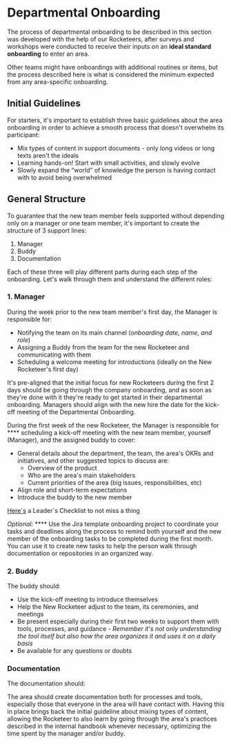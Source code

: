 # Departmental Onboarding

The process of departmental onboarding to be described in this section was developed with the help of our Rocketeers, after surveys and workshops were conducted to receive their inputs on an **ideal standard onboarding** to enter an area.

Other teams might have onboardings with additional routines or items, but the process described here is what is considered the minimum expected from any area-specific onboarding.

## Initial Guidelines

For starters, it's important to establish three basic guidelines about the area onboarding in order to achieve a smooth process that doesn't overwhelm its participant:

* Mix types of content in support documents - only long videos or long texts aren't the ideals
* Learning hands-on! Start with small activities, and slowly evolve
* Slowly expand the “world” of knowledge the person is having contact with to avoid being overwhelmed

## General Structure

To guarantee that the new team member feels supported without depending only on a manager or one team member, it's important to create the structure of 3 support lines:

1. Manager
2. Buddy
3. Documentation

Each of these three will play different parts during each step of the onboarding. Let's walk through them and understand the different roles:

### 1. Manager

During the week prior to the new team member's first day, the Manager is responsible for:

* Notifying the team on its main channel (_onboarding date, name, and role_)
* Assigning a Buddy from the team for the new Rocketeer and communicating with them
* Scheduling a welcome meeting for introductions (ideally on the New Rocketeer's first day)

It's pre-aligned that the initial focus for new Rocketeers during the first 2 days should be going through the company onboarding, and as soon as they're done with it they're ready to get started in their departmental onboarding. Managers should align with the new hire the date for the kick-off meeting of the Departmental Onboarding.&#x20;

During the first week of the new Rocketeer, the Manager is responsible for **** scheduling a kick-off meeting with the new team member, yourself (Manager), and the assigned buddy to cover:

* General details about the department, the team, the area's OKRs and initiatives, and other suggested topics to discuss are:
  * Overview of the product
  * Who are the area's main stakeholders
  * Current priorities of the area (big issues, responsibilities, etc)
* Align role and short-term expectations
* Introduce the buddy to the new member&#x20;

[Here´s](https://docs.google.com/presentation/d/1fWg1roczPgTqeuSjCWNdUj7nvAsRmZ7aL962UwMlFC8/edit#slide=id.ge5371f3319\_0\_0) a Leader´s Checklist to not miss a thing

_Optional:_ **** Use the Jira template onboarding project to coordinate your tasks and deadlines along the process to remind both yourself and the new member of the onboarding tasks to be completed during the first month. You can use it to create new tasks to help the person walk through documentation or repositories in an organized way.

### 2. Buddy

The buddy should:

* Use the kick-off meeting to introduce themselves
* Help the New Rocketeer adjust to the team, its ceremonies, and meetings
* Be present especially during their first two weeks to support them with tools, processes, and guidance - _Remember it's not only understanding the tool itself but also how the area organizes it and uses it on a daily basis_
* Be available for any questions or doubts

### Documentation

The documentation should:

The area should create documentation both for processes and tools, especially those that everyone in the area will have contact with. Having this in place brings back the initial guideline about mixing types of content, allowing the Rocketeer to also learn by going through the area's practices described in the internal handbook whenever necessary, optimizing the time spent by the manager and/or buddy.  &#x20;
